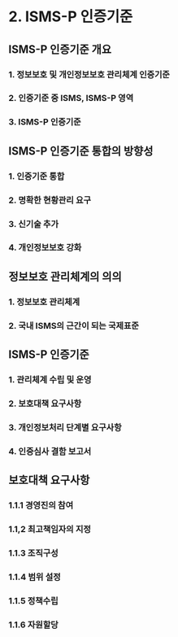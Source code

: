 # 2. ISMS-P 인증기준

## ISMS-P 인증기준 개요

### 1. 정보보호 및 개인정보보호 관리체계 인증기준

### 2. 인증기준 중 ISMS, ISMS-P 영역

### 3. ISMS-P 인증기준

## ISMS-P 인증기준 통합의 방향성

### 1. 인증기준 통합

### 2. 명확한 현황관리 요구

### 3. 신기술 추가

### 4. 개인정보보호 강화

## 정보보호 관리체계의 의의

### 1. 정보보호 관리체계

### 2. 국내 ISMS의 근간이 되는 국제표준

## ISMS-P 인증기준

### 1. 관리체계 수립 및 운영

### 2. 보호대책 요구사항

### 3. 개인정보처리 단계별 요구사항

### 4. 인증심사 결함 보고서

## 보호대책 요구사항

### 1.1.1 경영진의 참여

### 1.1,2 최고책임자의 지정

### 1.1.3 조직구성

### 1.1.4 범위 설정

### 1.1.5 정책수립

### 1.1.6 자원할당
